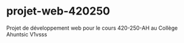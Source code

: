 # projet-web-420250
Projet de développement web pour le cours 420-250-AH au Collège Ahuntsic V1vsss
